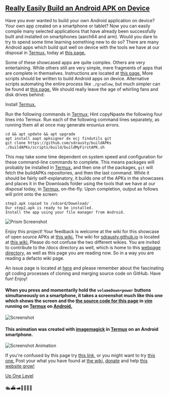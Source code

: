 ## [Really Easily Build an Android APK on Device](https://sdrausty.github.io/buildAPKs/reallyEasilyBuildAndroidAPKsOnDevice)

Have you ever wanted to build your own Android application on device? Your own app created on a smartphone or tablet? Now you can easily compile many selected applications that have already been successfully built and installed on smartphones (aarch64 and arm). Would you dare to try to spend some time learning something new to do so? There are many Android apps which build quit well on device with the tools we have at our disposal in [Termux.](https://termux.com/) today at [this page.](https://github.com/sdrausty/buildAPKs/)

Some of these showcased apps are quite complex. Others are very entertaining. While others still are very simple, mere fragments of apps that are complete in themselves. Instructions are located at [this page.](https://sdrausty.github.io/buildAPKs/) More scripts should be written to build Android apps on device. Alternative scripts automating the entire process like `./gradlew`, but much simpler can be found at [this page.](https://github.com/sdrausty/buildAPKs/tree/master/scripts/build/) We should really leave the age of whirling fans and disk drives behind:  

Install [Termux.](https://termux.com/)

Run the following commands in [Termux;](https://termux.com/) Hint copyNpaste the following four lines into Termux. Run each of the following command lines separately, as running them all at once may generate erounius errors. 

```
cd && apt update && apt upgrade
apt install aapt apksigner dx ecj findutils git 
git clone https://github.com/sdrausty/buildAPKs
./buildAPKs/scripts/build/buildMyFirstAPK.sh

``` 

This may take some time dependent on system speed and configuration for these command-line commands to complete. This means packages will probably be installed in [Termux.](https://termux.com/) and then one of the packages, `git` will fetch the buildAPKs repositories, and then the last command. While it should be fairly self-explanatory, it builds one of the APKs in the showcases and places it in the Downloads folder using the tools that we have at our disposal today, in [Termux,](https://termux.com/) on-the-fly. Upon completion, output as follows will print onto the screen:

```
step2.apk copied to /sdcard/Download/                          
Our step2.apk is ready to be installed.                        
Install the app using your file manager from Android.
```
![Prism Screenshot](./bitpics/prism.png)

Enjoy this project! Your feedback is welcome at the wiki for this showcase of open source APKs at [this wiki.](https://github.com/sdrausty/buildAPKs/wiki) The wiki for [sdrausty.github.io](https://sdrausty.github.io/) is located at [this wiki.](https://github.com/sdrausty/sdrausty.github.io/wiki) Please do not confuse the two different wikies. You are invited to contribute to the /docs directory as well, which is home to this [webpage directory,](https://sdrausty.github.io/buildAPKs/) as well as this page you are reading now. So in a way you are reading a defacto wiki page. 

An issue page is located at [here](https://github.com/sdrausty/buildAPKs/issues) and please remember about the fascinating git coding processes of cloning and merging source code on GitHub. Have fun! Enjoy!

#### When you press and momentarily hold the `volumeDown+power` buttons simultaneously on a smartphone, it takes a screenshot much like this one which shows the screen and the [the source code for this page](https://raw.githubusercontent.com/sdrausty/buildAPKs/master/docs/easilyBuildAndroidAPKsOnDevice.md) in [vim](http://www.vim.org/git.php) running on [Termux](./pages/asac) on [Android.](https://source.android.com/)

![Screenshot](./bitpics/easilyBuildAndroidAPKsOnDevice.png)

#### This animation was created with [imagemagick](https://sdrausty.github.io/pages/im.html) in [Termux](https://sdrausty.github.io/pages/asac.html) on an Android smartphone.

![Screenshot Animation](./bitpics/ps1.gif)

If you're confused by this page try [this link,](http://tldp.org/) or you might want to try [this one.](https://www.debian.org/doc/) Post your what you have found at [the wiki,](https://github.com/sdrausty/buildAPKs/wiki) [donate](https://sdrausty.github.io/pages/donate) and help [this website grow!](https://sdrausty.github.io/)

[Up One Level](./../)

🛳⛴🛥🚢🚤🚣⛵

